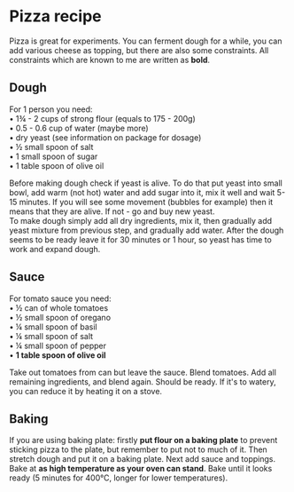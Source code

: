 # Pizza recipe  
Pizza is great for experiments. You can ferment dough for a while, you can add various cheese as topping, but there are also some constraints. All constraints which are known to me are written as **bold**.
## Dough  
For 1 person you need:  
• 1¾ - 2 cups of strong flour (equals to 175 - 200g)  
• 0.5 - 0.6 cup of water (maybe more)  
• dry yeast (see information on package for dosage)  
• ½ small spoon of salt  
• 1 small spoon of sugar  
• 1 table spoon of olive oil  
  
Before making dough check if yeast is alive. To do that put yeast into small bowl, add warm (not hot) water and add sugar into it, mix it well and wait 5-15 minutes. If you will see some movement (bubbles for example) then it means that they are alive. If not - go and buy new yeast.  
To make dough simply add all dry ingredients, mix it, then gradually add yeast mixture from previous step, and gradually add water.  After the dough seems to be ready leave it for 30 minutes or 1 hour, so yeast has time to work and expand dough.
## Sauce  
For tomato sauce you need:  
• ½ can of whole tomatoes  
• ½ small spoon of oregano  
• ¼ small spoon of basil  
• ¼ small spoon of salt  
• ¼ small spoon of pepper  
• **1 table spoon of olive oil**  
  
Take out tomatoes from can but leave the sauce. Blend tomatoes. Add all remaining ingredients, and blend again. Should be ready. If it's to watery, you can reduce it by heating it on a stove.
  
## Baking  
If you are using baking plate: firstly **put flour on a baking plate** to prevent sticking pizza to the plate, but remember to put not to much of it. Then stretch dough and put it on a baking plate. Next add sauce and toppings.  
Bake at **as high temperature as your oven can stand**. Bake until it looks ready (5 minutes for 400°C, longer for lower temperatures).

